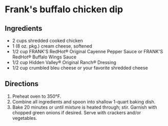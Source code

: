 Frank's buffalo chicken dip
===========================

Ingredients
-----------

- 2 cups shredded cooked chicken
- 1 (8 oz. pkg.) cream cheese, softened
- 1/2 cup FRANK'S RedHot® Original Cayenne Pepper Sauce or FRANK'S RedHot® Buffalo Wings Sauce
- 1/2 cup Hidden Valley® Original Ranch® Dressing
- 1/2 cup crumbled bleu cheese or your favorite shredded cheese

Directions
----------

1. Preheat oven to 350°F.
2. Combine all ingredients and spoon into shallow 1-quart baking dish.
3. Bake 20 minutes or until mixture is heated through; stir. Garnish with chopped green onions if desired. Serve with crackers and/or vegetables.
